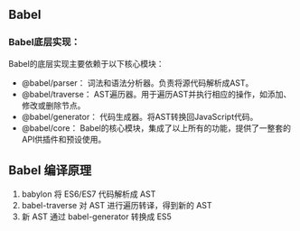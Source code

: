 ## Babel

### Babel底层实现：

Babel的底层实现主要依赖于以下核心模块：
  - @babel/parser： 词法和语法分析器。负责将源代码解析成AST。
  - @babel/traverse： AST遍历器。用于遍历AST并执行相应的操作，如添加、修改或删除节点。
  - @babel/generator： 代码生成器。将AST转换回JavaScript代码。
  - @babel/core： Babel的核心模块，集成了以上所有的功能，提供了一整套的API供插件和预设使用。

## Babel 编译原理

1. babylon 将 ES6/ES7 代码解析成 AST
2. babel-traverse 对 AST 进行遍历转译，得到新的 AST
3. 新 AST 通过 babel-generator 转换成 ES5